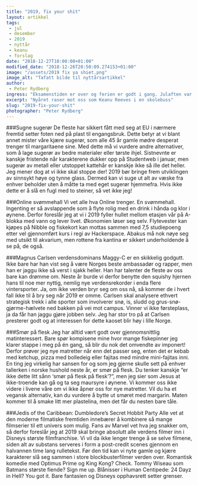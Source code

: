 ```yaml
---
title: "2019, fix your shit"
layout: artikkel
tags: 
 - jul
 - desember
 - 2019
 - nyttår
 - keanu
 - forslag
date: "2018-12-27T10:00:00+01:00"
modified_date: "2018-12-26T20:50:09.274153+01:00"
image: "/assets/2019 fix ya shiet.png"
image_alt: "Tafatt bilde til nyttårsartikkel"
author:
 - Peter Rydberg
ingress: "Eksamenstiden er over og ferien er godt i gang. Julaften var brått kommet og gått før noen av oss rakk å si “Pinnekjøttet sitter fast i luftrøret mitt”, men det hele er ikke over. Vi har fremdeles en solid uke med fråtsing og politisk familiediskusjon å kose oss med. Det hele avsluttes med et nyttårssmell natt til 1. januar. Hva skjer så? 2018 var fett, men på ingen måte perfekt. Om vi selv setter til side hele greia med Kevin Spaceys tenåringsfase, er det likevel en del ting jeg gjerne vil rette opp på før neste år. Under høy påvirkning av akevitt og juleøl, presenterer jeg mine forslag for et bedre 2019!"
excerpt: "Nyåret raser mot oss som Keanu Reeves i en skolebuss"
slug: "2019-fix-your-shit"
photographer: "Peter Rydberg"
---
```

###Sugne sugerør
De fleste har sikkert fått med seg at EU i nærmere fremtid setter foten ned på plast til engangsbruk. Dette betyr at vi blant annet mister våre kjære sugerør, som alle 45 år gamle mødre desperat trenger til margaritaene sine. Med dette må vi vurdere andre alternativer, som å lage sugerør av bedre materialer eller tørste ihjel. Sistnevnte er kanskje fristende når karakterene dukker opp på Studentweb i januar, men sugerør av metall eller utstoppet kattehår er kanskje ikke så ille det heller. Jeg mener dog at vi ikke skal stoppe der! 2019 bør bringe frem utviklingen av sinnsykt høye og tynne glass. Dermed kan vi suge ut alt av væske fra enhver beholder uten å måtte ta med eget sugerør hjemmefra. Hvis ikke dette er å slå en fugl med to steiner, så vet ikke jeg!

###Online svømmehall
Vi vet alle hva Online trenger. En svømmehall. Ingenting er så avslappende som å flyte rolig med en drink i hånda og klor i øynene. Derfor foreslår jeg at vi i 2019 fyller hullet mellom etasjen vår på A-blokka med vann og lever livet. Økonomien løser seg selv. Flytevester kan kjøpes på Nibble og fiskekort kan mottas sammen med 7,5 studiepoeng etter vel gjennomført kurs i regi av Hackerspace. Abakus må nok nøye seg med utsikt til akvarium, men rottene fra kantina er sikkert underholdende å se på, de også.

###Magnus Carlsen verdensdominans
Maggy-C er en skikkelig godgutt. Ikke bare har han vist seg å være Norges beste ambassadør og rapper, men han er jaggu ikke så verst i sjakk heller. Han har talenter de fleste av oss bare kan drømme om. Neste år burde vi derfor benytte den squishy hjernen hans til noe mer nyttig, nemlig nye verdensrekorder i enda flere vintersporter. Ja, om ikke verden bryr seg om oss nå, så kommer de i hvert fall ikke til å bry seg når 2019 er omme. Carlsen skal analysere ethvert strategisk trekk i alle sporter som involverer snø, is, sludd og grus-snø-gjørme-hælvete ned bakken på vei mot campus. Vinner vi ikke førsteplass, ja da får han jaggu gjøre jobben selv. Jeg har stor tro på at Carlsen presterer godt og at interessen for dette kaoset blir høy i lille Norge.

###Smør på flesk
Jeg har alltid vært godt over gjennomsnittlig matinteressert. Bare spør kompisene mine hvor mange fiskepinner jeg klarer stappe i meg på én gang, så blir du nok det omvendte av imponert! Derfor prøver jeg nye matretter når enn det passer seg, enten det er kebab med ketchup, pizza med bolledeig eller fajitas med mindre mini-fajitas inni. En ting jeg virkelig har sansen for og som jeg gjerne skulle sett på enhver tallerken i norske hushold neste år, er smør på flesk. Du tenker kanskje “er ikke dette litt sånn ‘smør på flesk på flesk’?”, men jeg sier som Jesus at ikke-troende kan gå og ta seg maursyre i øynene. Vi kommer oss ikke videre i livene våre om vi ikke åpner oss for nye matretter. Vil du ha et vegansk alternativ, kan du vurdere å bytte ut smøret med margarin. Maten kommer til å smake litt mer plastelina, men det får du nesten bare tåle.

###Jedis of the Caribbean: Dumbledore’s Secret Hobbit Party
Alle vet at den moderne filmatiske fremtiden innebærer å kombinere så mange filmserier til ett univers som mulig. Fans av Marvel vet hva jeg snakker om, så derfor foreslår jeg at 2019 skal bringe absolutt alle verdens filmer inn i Disneys største filmfranchise. Vi vil da ikke lenger trenge å se selve filmene, siden alt av substans serveres i form a post-credit scenes gjennom en halvannen time lang rulletekst. Før den tid kan vi nyte gamle og kjære karakterer slå seg sammen i store blockbusterfilmer verden over. Romantisk komedie med Optimus Prime og King Kong? Check. Tommy Wiseau som Batmans største fiende? Sign me up. Blånisser i Human Centipede: 24 Dayz in Hell? You got it. Bare fantasien og Disneys opphavsrett setter grenser.